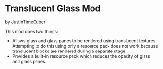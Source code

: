 # Translucent Glass Mod

by JustinTimeCuber

This mod does two things:

- Allows glass and glass panes to be rendered using translucent textures. Attempting to do this using only a resource pack does not work because translucent blocks are rendered during a separate stage.
- Provides a built-in resource pack which reduces the opacity of glass and glass panes.